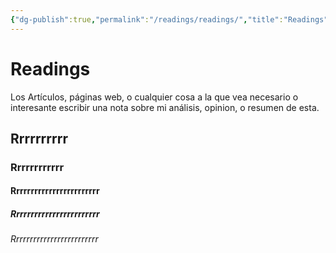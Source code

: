 ```yaml
---
{"dg-publish":true,"permalink":"/readings/readings/","title":"Readings","created":"2023-03-16T18:48:24.715-05:00","updated":"2023-03-22T22:42:28.325-05:00"}
---
```



# Readings

Los Artículos, páginas web, o cualquier cosa a la que vea necesario o interesante escribir una nota sobre mi análisis, opinion, o resumen de esta. 

## Rrrrrrrrrr

### Rrrrrrrrrrrr

#### Rrrrrrrrrrrrrrrrrrrrrrrr

##### Rrrrrrrrrrrrrrrrrrrrrrrr

###### Rrrrrrrrrrrrrrrrrrrrrrrrr

